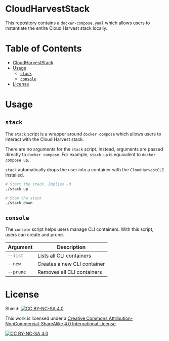# CloudHarvestStack
This repository contains a `docker-compose.yaml` which allows users to instantiate the entire Cloud Harvest stack locally.

# Table of Contents
- [CloudHarvestStack](#cloudharveststack)
- [Usage](#usage)
  - [`stack`](#stack)
  - [`console`](#console)
- [License](#license)

# Usage

## `stack`
The `stack` script is a wrapper around `docker compose` which allows users to interact with the Cloud Harvest stack.

There are no arguments for the `stack` script. Instead, arguments are passed directly to `docker compose`. For example, 
`stack up` is equivalent to `docker compose up`.

`stack` automatically drops the user into a container with the `CloudHarvestCLI` installed.

```bash
# Start the stack. Implies -d
./stack up

# Stop the stack
./stack down
```

## `console`
The `console` script helps users manage CLI containers. With this script, users can create and prune.

| Argument  | Description                 |
|-----------|-----------------------------|
| `--list`  | Lists all CLI containers    |
| `--new`   | Creates a new CLI container |
| `--prune` | Removes all CLI containers  |

# License
Shield: [![CC BY-NC-SA 4.0][cc-by-nc-sa-shield]][cc-by-nc-sa]

This work is licensed under a
[Creative Commons Attribution-NonCommercial-ShareAlike 4.0 International License][cc-by-nc-sa].

[![CC BY-NC-SA 4.0][cc-by-nc-sa-image]][cc-by-nc-sa]

[cc-by-nc-sa]: http://creativecommons.org/licenses/by-nc-sa/4.0/
[cc-by-nc-sa-image]: https://licensebuttons.net/l/by-nc-sa/4.0/88x31.png
[cc-by-nc-sa-shield]: https://img.shields.io/badge/License-CC%20BY--NC--SA%204.0-lightgrey.svg
